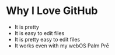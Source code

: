 # Why I Love GitHub

* It is pretty
* It is easy to edit files
* It is pretty easy to edit files
* It works even with my webOS Palm Prē